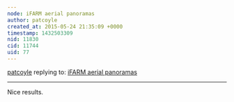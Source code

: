```yaml
---
node: iFARM aerial panoramas
author: patcoyle
created_at: 2015-05-24 21:35:09 +0000
timestamp: 1432503309
nid: 11830
cid: 11744
uid: 77
---
```




[patcoyle](../profile/patcoyle) replying to: [iFARM aerial panoramas](../notes/cfastie/05-22-2015/ifarm-aerial-panoramas)

----
Nice results.